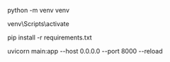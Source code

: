 python -m venv venv

venv\Scripts\activate

pip install -r requirements.txt

uvicorn main:app --host 0.0.0.0 --port 8000 --reload
